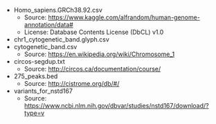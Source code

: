 - Homo_sapiens.GRCh38.92.csv
    - Source: https://www.kaggle.com/alfrandom/human-genome-annotation/data#
    - License: Database Contents License (DbCL) v1.0
- chr1_cytogenetic_band.glyph.csv
- cytogenetic_band.csv
    - Source: https://en.wikipedia.org/wiki/Chromosome_1
- circos-segdup.txt
    - Source: http://circos.ca/documentation/course/
- 275_peaks.bed
	- Source: http://cistrome.org/db/#/
- variants_for_nstd167
	- Source: https://www.ncbi.nlm.nih.gov/dbvar/studies/nstd167/download/?type=v